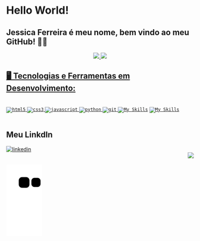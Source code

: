 # Hello World! 
## Jessica Ferreira é meu nome, bem vindo ao meu GitHub! 👋🏻
<div align="center">
    <a href="https://github.com/jessicabferreira">
    <img height="180em" src="https://github-readme-stats.vercel.app/api?username=jessicabferreira&layout=compact&langs_count=true&theme=radical"/>
    <img height="180em" src="https://github-readme-stats.vercel.app/api/top-langs/?username=jessicabferreira&layout=compact&langs_count=7&true&theme=radical"/>
</div>


## 🖥️ Tecnologias e Ferramentas em Desenvolvimento:
<img style="display: inline_block"><br>
<code><img alt="html5" src="https://cdn.jsdelivr.net/gh/devicons/devicon/icons/html5/html5-original-wordmark.svg" alt="rails" width="50" height="50" style="max-width:100%;"></img></code>
<code><img alt="css3" src="https://cdn.jsdelivr.net/gh/devicons/devicon/icons/css3/css3-original-wordmark.svg" alt="rails" width="50" height="50" style="max-width:100%;"></img></code>
<code><img alt="javascript" src="https://cdn.jsdelivr.net/gh/devicons/devicon/icons/javascript/javascript-original.svg" alt="rails" width="40" height="40" style="max-width:100%;"></img></code>
<code><img alt="python" src="https://cdn.jsdelivr.net/gh/devicons/devicon/icons/python/python-original.svg" alt="rails" width="50" height="50" style="max-width:100%;"></img></code>
<code><img alt="git" src="https://cdn.jsdelivr.net/gh/devicons/devicon/icons/git/git-original.svg" alt="rails" width="50" height="50" style="max-width:100%;"></img></code>
<code>[![My Skills](https://skillicons.dev/icons?i=github)](https://skillicons.dev)</code>
<code>[![My Skills](https://skillicons.dev/icons?i=django)](https://skillicons.dev)</code>
</br>
</br>

## Meu LinkdIn
<div dsplay="inline-block"> 
<a href="https://www.linkedin.com/in/jessica-b-ferreira/">
   <img width="80px" src="https://i.ibb.co/RyZx12b/linkedin.png" alt="linkedin" style="vertical-align:top;">
  </a>
<div align="right">
  <img src="https://user-images.githubusercontent.com/101604106/202816265-c8a2d9ea-3d79-483d-ba64-6a1ad33ee1cf.png" width="200px" />
</div> 
</div>

  ![Snake animation](https://github.com/jessicabferreira/jessicabferreira/blob/output/github-contribution-grid-snake.svg)

